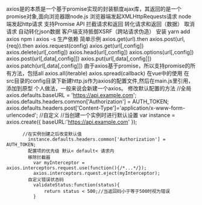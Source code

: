 axios是的本质是一个基于promise实现的封装额度ajax库，其返回的是一个promise对象,面向浏览器跟node.js
    浏览器端发起XMLHttpRequests请求
    node端发起http请求
    支持Promise API
    拦截请求和返回
    转化请求和返回（数据）
    取消请求
    自动转化json数据
    客户端支持抵御XSRF（跨站请求伪造）
  安装
    yarn add axios
    npm i axios -s  生产依赖
  简单示例
    axios.get(url).then
    axios.post(url,{req}).then
    axios.request(config)
    axios.get(url[,config])
    axios.delete(url[,config])
    axios.head(url[,config])
    axios.options(url[,config])
    axios.post(url[,data[,config]])
    axios.put(url[,data[,config]])
    axios.patch(url[,data[,config]])
    由于axios基于promise，所以支持promise的所有方法，包括all
      axios.all(iterable)
      axios.spread(callback)
      在vue中的使用
        在src目录的config目录下新建http.js作为axios的配置文件,然后在main.js里引用，添加到原型
          个人做法，一般来说会新建一个axios。
        修改默认配置的方法
          //全局
            axios.defaults.baseURL = 'https://api.example.com';
            axios.defaults.headers.common['Authorization'] = AUTH_TOKEN;
            axios.defaults.headers.post['Content-Type']='application/x-www-form-urlencoded';
          //自定义
            //当创建一个实例时进行默认设置
            var instance = axios.create({
                baseURL:'https://api.example.com'
            });

          //在实例创建之后改变默认值
            instance.defaults.headers.common['Authorization'] = AUTH_TOKEN;
            配置项的优先级 默认< default< 请求内
            移除拦截器
              var myInterceptor = axios.interceptors.request.use(function(){/*...*/});
              axios.interceptors.rquest.eject(myInterceptor);
            自定义错误状态码
              validateStatus:function(status){
                  return status < 500;//当返回码小于等于500时视为错误
              }